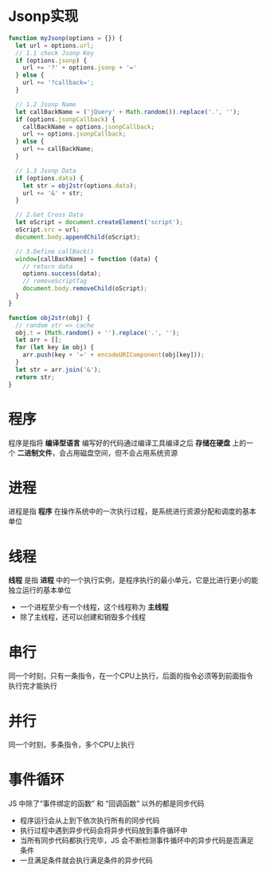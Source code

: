 # Jsonp实现

```js
function myJsonp(options = {}) {
  let url = options.url;
  // 1.1 check Jsonp Key
  if (options.jsonp) {
    url += '?' + options.jsonp + '='
  } else {
    url += '?callback=';
  }

  // 1.2 Jsonp Name
  let callBackName = ('jQuery' + Math.random()).replace('.', '');
  if (options.jsonpCallback) {
    callBackName = options.jsonpCallback;
    url += options.jsonpCallback;
  } else {
    url += callBackName;
  }

  // 1.3 Jsonp Data
  if (options.data) {
    let str = obj2str(options.data);
    url += '&' + str;
  }

  // 2.Get Cross Data
  let oScript = document.createElement('script');
  oScript.src = url;
  document.body.appendChild(oScript);

  // 3.Define callBack()
  window[callBackName] = function (data) {
    // return data
    options.success(data);
    // removeScriptTag
    document.body.removeChild(oScript);
  }
}

function obj2str(obj) {
  // random str => cache
  obj.t = (Math.random() + '').replace('.', '');
  let arr = [];
  for (let key in obj) {
    arr.push(key + '=' + encodeURIComponent(obj[key]));
  }
  let str = arr.join('&');
  return str;
}
````

# 程序

程序是指将 **编译型语言** 编写好的代码通过编译工具编译之后 **存储在硬盘** 上的一个 **二进制文件**，会占用磁盘空间，但不会占用系统资源

# 进程

进程是指 **程序** 在操作系统中的一次执行过程，是系统进行资源分配和调度的基本单位

# 线程

**线程** 是指 **进程** 中的一个执行实例，是程序执行的最小单元，它是比进行更小的能独立运行的基本单位

- 一个进程至少有一个线程，这个线程称为 **主线程**
- 除了主线程，还可以创建和销毁多个线程

# 串行

同一个时刻，只有一条指令，在一个CPU上执行，后面的指令必须等到前面指令执行完才能执行

# 并行

同一个时刻，多条指令，多个CPU上执行

# 事件循环

JS 中除了“事件绑定的函数” 和 “回调函数” 以外的都是同步代码

- 程序运行会从上到下依次执行所有的同步代码
- 执行过程中遇到异步代码会将异步代码放到事件循环中
- 当所有同步代码都执行完毕，JS 会不断检测事件循环中的异步代码是否满足条件
- 一旦满足条件就会执行满足条件的异步代码

